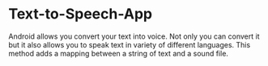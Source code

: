 # Text-to-Speech-App
Android allows you convert your text into voice. Not only you can convert it but it also allows you to speak text in variety of different languages. This method adds a mapping between a string of text and a sound file.
